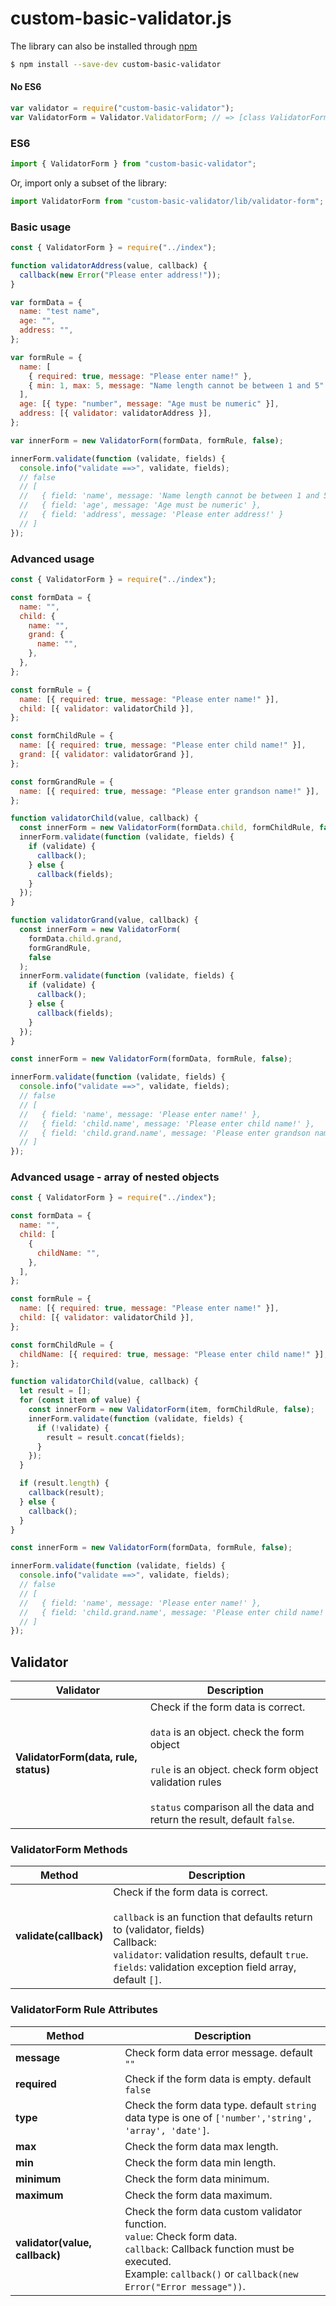 # custom-basic-validator.js

The library can also be installed through [npm][npm]

```bash
$ npm install --save-dev custom-basic-validator
```

#### No ES6

```javascript
var validator = require("custom-basic-validator");
var ValidatorForm = Validator.ValidatorForm; // => [class ValidatorForm]
```

### ES6

```javascript
import { ValidatorForm } from "custom-basic-validator";
```

Or, import only a subset of the library:

```javascript
import ValidatorForm from "custom-basic-validator/lib/validator-form";
```

### Basic usage

```javascript
const { ValidatorForm } = require("../index");

function validatorAddress(value, callback) {
  callback(new Error("Please enter address!"));
}

var formData = {
  name: "test name",
  age: "",
  address: "",
};

var formRule = {
  name: [
    { required: true, message: "Please enter name!" },
    { min: 1, max: 5, message: "Name length cannot be between 1 and 5" },
  ],
  age: [{ type: "number", message: "Age must be numeric" }],
  address: [{ validator: validatorAddress }],
};

var innerForm = new ValidatorForm(formData, formRule, false);

innerForm.validate(function (validate, fields) {
  console.info("validate ==>", validate, fields);
  // false
  // [
  //   { field: 'name', message: 'Name length cannot be between 1 and 5' },
  //   { field: 'age', message: 'Age must be numeric' },
  //   { field: 'address', message: 'Please enter address!' }
  // ]
});
```

### Advanced usage

```javascript
const { ValidatorForm } = require("../index");

const formData = {
  name: "",
  child: {
    name: "",
    grand: {
      name: "",
    },
  },
};

const formRule = {
  name: [{ required: true, message: "Please enter name!" }],
  child: [{ validator: validatorChild }],
};

const formChildRule = {
  name: [{ required: true, message: "Please enter child name!" }],
  grand: [{ validator: validatorGrand }],
};

const formGrandRule = {
  name: [{ required: true, message: "Please enter grandson name!" }],
};

function validatorChild(value, callback) {
  const innerForm = new ValidatorForm(formData.child, formChildRule, false);
  innerForm.validate(function (validate, fields) {
    if (validate) {
      callback();
    } else {
      callback(fields);
    }
  });
}

function validatorGrand(value, callback) {
  const innerForm = new ValidatorForm(
    formData.child.grand,
    formGrandRule,
    false
  );
  innerForm.validate(function (validate, fields) {
    if (validate) {
      callback();
    } else {
      callback(fields);
    }
  });
}

const innerForm = new ValidatorForm(formData, formRule, false);

innerForm.validate(function (validate, fields) {
  console.info("validate ==>", validate, fields);
  // false
  // [
  //   { field: 'name', message: 'Please enter name!' },
  //   { field: 'child.name', message: 'Please enter child name!' },
  //   { field: 'child.grand.name', message: 'Please enter grandson name!' }
  // ]
});
```

### Advanced usage - array of nested objects

```javascript
const { ValidatorForm } = require("../index");

const formData = {
  name: "",
  child: [
    {
      childName: "",
    },
  ],
};

const formRule = {
  name: [{ required: true, message: "Please enter name!" }],
  child: [{ validator: validatorChild }],
};

const formChildRule = {
  childName: [{ required: true, message: "Please enter child name!" }],
};

function validatorChild(value, callback) {
  let result = [];
  for (const item of value) {
    const innerForm = new ValidatorForm(item, formChildRule, false);
    innerForm.validate(function (validate, fields) {
      if (!validate) {
        result = result.concat(fields);
      }
    });
  }

  if (result.length) {
    callback(result);
  } else {
    callback();
  }
}

const innerForm = new ValidatorForm(formData, formRule, false);

innerForm.validate(function (validate, fields) {
  console.info("validate ==>", validate, fields);
  // false
  // [
  //   { field: 'name', message: 'Please enter name!' },
  //   { field: 'child.grand.name', message: 'Please enter child name!' }
  // ]
});
```

## Validator

| Validator                             | Description                                                                                                                                                                                                                                     |
| ------------------------------------- | ----------------------------------------------------------------------------------------------------------------------------------------------------------------------------------------------------------------------------------------------- |
| **ValidatorForm(data, rule, status)** | Check if the form data is correct.<br /><br />`data` is an object. check the form object<br /><br />`rule` is an object. check form object validation rules<br /><br />`status` comparison all the data and return the result, default `false`. |

### ValidatorForm Methods

| Method                 | Description                                                                                                                                                                                                                                            |
| ---------------------- | ------------------------------------------------------------------------------------------------------------------------------------------------------------------------------------------------------------------------------------------------------ |
| **validate(callback)** | Check if the form data is correct.<br /><br />`callback` is an function that defaults return to (validator, fields)<br />Callback: <br/>`validator`: validation results, default `true`.<br/>`fields`: validation exception field array, default `[]`. |

### ValidatorForm Rule Attributes

| Method                         | Description                                                                                                                                                                                               |
| ------------------------------ | --------------------------------------------------------------------------------------------------------------------------------------------------------------------------------------------------------- |
| **message**                    | Check form data error message. default `""`                                                                                                                                                               |
| **required**                   | Check if the form data is empty. default `false`                                                                                                                                                          |
| **type**                       | Check the form data type. default `string`<br />data type is one of `['number','string', 'array', 'date']`.                                                                                               |
| **max**                        | Check the form data max length.                                                                                                                                                                                  |
| **min**                        | Check the form data min length.                                                                                                                                                                                  |
| **minimum**                        | Check the form data minimum.                                                                                                                                                                                  |
| **maximum**                        | Check the form data maximum.                                                                                                                                                                                  |
| **validator(value, callback)** | Check the form data custom validator function. <br />`value`: Check form data.<br />`callback`: Callback function must be executed.<br />Example: `callback()` or `callback(new Error("Error message"))`. |

[npm]: https://nodejs.org/en/
